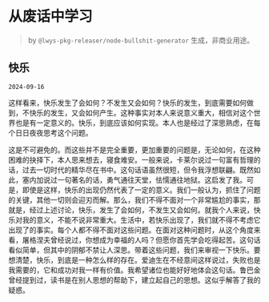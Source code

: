 # 从废话中学习

> by `@lwys-pkg-releaser/node-bullshit-generator` 生成，非商业用途。

## 快乐

`2024-09-16`

这样看来，快乐发生了会如何？不发生又会如何？快乐的发生，到底需要如何做到，不快乐的发生，又会如何产生。这种事实对本人来说意义重大，相信对这个世界也是有一定意义的。快乐，到底应该如何实现。本人也是经过了深思熟虑，在每个日日夜夜思考这个问题。

这是不可避免的。而这些并不是完全重要，更加重要的问题是，无论如何，在这种困难的抉择下，本人思来想去，寝食难安。一般来说，卡莱尔说过一句富有哲理的话，过去一切时代的精华尽在书中。这句话语虽然很短，但令我浮想联翩。既然如此，塞内加说过一句著名的话，勇气通往天堂，怯懦通往地狱。这启发了我。可是，即使是这样，快乐的出现仍然代表了一定的意义。我们一般认为，抓住了问题的关键，其他一切则会迎刃而解。那么，我们不得不面对一个非常尴尬的事实，那就是，经过上述讨论，快乐，发生了会如何，不发生又会如何。就我个人来说，快乐对我的意义，不能不说非常重大。生活中，若快乐出现了，我们就不得不考虑它出现了的事实。每个人都不得不面对这些问题。在面对这种问题时，从这个角度来看，屠格涅夫曾经说过，你想成为幸福的人吗？但愿你首先学会吃得起苦。这句话看似简单，但其中的阴郁不禁让人深思。带着这些问题，我们来审视一下快乐。要想清楚，快乐，到底是一种怎么样的存在。爱迪生在不经意间这样说过，失败也是我需要的，它和成功对我一样有价值。我希望诸位也能好好地体会这句话。鲁巴金曾经提到过，读书是在别人思想的帮助下，建立起自己的思想。这似乎解答了我的疑惑。